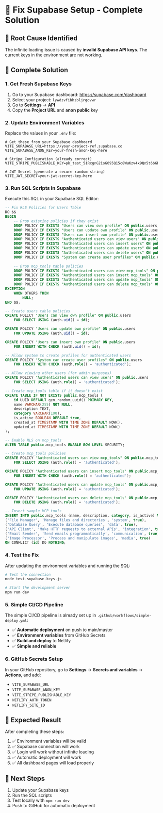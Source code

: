 # 🔧 Fix Supabase Setup - Complete Solution

## 🎯 **Root Cause Identified**
The infinite loading issue is caused by **invalid Supabase API keys**. The current keys in the environment are not working.

## 🚀 **Complete Solution**

### 1. **Get Fresh Supabase Keys**
1. Go to your Supabase dashboard: https://supabase.com/dashboard
2. Select your project: `lywdzvfibhzbljrgovwr`
3. Go to **Settings** → **API**
4. Copy the **Project URL** and **anon public** key

### 2. **Update Environment Variables**
Replace the values in your `.env` file:

```env
# Get these from your Supabase dashboard
VITE_SUPABASE_URL=https://your-project-ref.supabase.co
VITE_SUPABASE_ANON_KEY=your-fresh-anon-key-here

# Stripe Configuration (already correct)
VITE_STRIPE_PUBLISHABLE_KEY=pk_test_51RxgnG21oG095Q15c8WuKzv4x9Qn5t6bGPIctx5hGD1UrOe5t0aR4lj0qn7JRJdrvt2LKUUpBp2LLIKMldegwbxh004Oft02rx

# JWT Secret (generate a secure random string)
VITE_JWT_SECRET=your-jwt-secret-key-here
```

### 3. **Run SQL Scripts in Supabase**
Execute this SQL in your Supabase SQL Editor:

```sql
-- Fix RLS Policies for Users Table
DO $$ 
BEGIN
    -- Drop existing policies if they exist
    DROP POLICY IF EXISTS "Users can view own profile" ON public.users;
    DROP POLICY IF EXISTS "Users can update own profile" ON public.users;
    DROP POLICY IF EXISTS "Users can insert own profile" ON public.users;
    DROP POLICY IF EXISTS "Authenticated users can view users" ON public.users;
    DROP POLICY IF EXISTS "Authenticated users can insert users" ON public.users;
    DROP POLICY IF EXISTS "Authenticated users can update users" ON public.users;
    DROP POLICY IF EXISTS "Authenticated users can delete users" ON public.users;
    DROP POLICY IF EXISTS "System can create user profiles" ON public.users;
    
    -- Drop mcp_tools table policies
    DROP POLICY IF EXISTS "Authenticated users can view mcp_tools" ON public.mcp_tools;
    DROP POLICY IF EXISTS "Authenticated users can insert mcp_tools" ON public.mcp_tools;
    DROP POLICY IF EXISTS "Authenticated users can update mcp_tools" ON public.mcp_tools;
    DROP POLICY IF EXISTS "Authenticated users can delete mcp_tools" ON public.mcp_tools;
EXCEPTION
    WHEN OTHERS THEN
        NULL;
END $$;

-- Create users table policies
CREATE POLICY "Users can view own profile" ON public.users
    FOR SELECT USING (auth.uid() = id);

CREATE POLICY "Users can update own profile" ON public.users
    FOR UPDATE USING (auth.uid() = id);

CREATE POLICY "Users can insert own profile" ON public.users
    FOR INSERT WITH CHECK (auth.uid() = id);

-- Allow system to create profiles for authenticated users
CREATE POLICY "System can create user profiles" ON public.users
    FOR INSERT WITH CHECK (auth.role() = 'authenticated');

-- Allow viewing other users (for admin purposes)
CREATE POLICY "Authenticated users can view users" ON public.users
    FOR SELECT USING (auth.role() = 'authenticated');

-- Create mcp_tools table if it doesn't exist
CREATE TABLE IF NOT EXISTS public.mcp_tools (
    id UUID DEFAULT gen_random_uuid() PRIMARY KEY,
    name VARCHAR(255) NOT NULL,
    description TEXT,
    category VARCHAR(100),
    is_active BOOLEAN DEFAULT true,
    created_at TIMESTAMP WITH TIME ZONE DEFAULT NOW(),
    updated_at TIMESTAMP WITH TIME ZONE DEFAULT NOW()
);

-- Enable RLS on mcp_tools
ALTER TABLE public.mcp_tools ENABLE ROW LEVEL SECURITY;

-- Create mcp_tools policies
CREATE POLICY "Authenticated users can view mcp_tools" ON public.mcp_tools
    FOR SELECT USING (auth.role() = 'authenticated');

CREATE POLICY "Authenticated users can insert mcp_tools" ON public.mcp_tools
    FOR INSERT WITH CHECK (auth.role() = 'authenticated');

CREATE POLICY "Authenticated users can update mcp_tools" ON public.mcp_tools
    FOR UPDATE USING (auth.role() = 'authenticated');

CREATE POLICY "Authenticated users can delete mcp_tools" ON public.mcp_tools
    FOR DELETE USING (auth.role() = 'authenticated');

-- Insert sample MCP tools
INSERT INTO public.mcp_tools (name, description, category, is_active) VALUES
('File Manager', 'Manage files and directories', 'system', true),
('Database Query', 'Execute database queries', 'data', true),
('API Client', 'Make HTTP requests to external APIs', 'integration', true),
('Email Sender', 'Send emails programmatically', 'communication', true),
('Image Processor', 'Process and manipulate images', 'media', true)
ON CONFLICT (id) DO NOTHING;
```

### 4. **Test the Fix**
After updating the environment variables and running the SQL:

```bash
# Test the connection
node test-supabase-keys.js

# Start the development server
npm run dev
```

### 5. **Simple CI/CD Pipeline**
The simple CI/CD pipeline is already set up in `.github/workflows/simple-deploy.yml`:

- ✅ **Automatic deployment** on push to main/master
- ✅ **Environment variables** from GitHub Secrets
- ✅ **Build and deploy** to Netlify
- ✅ **Simple and reliable**

### 6. **GitHub Secrets Setup**
In your GitHub repository, go to **Settings** → **Secrets and variables** → **Actions**, and add:

- `VITE_SUPABASE_URL`
- `VITE_SUPABASE_ANON_KEY`
- `VITE_STRIPE_PUBLISHABLE_KEY`
- `NETLIFY_AUTH_TOKEN`
- `NETLIFY_SITE_ID`

## 🎯 **Expected Result**
After completing these steps:
1. ✅ Environment variables will be valid
2. ✅ Supabase connection will work
3. ✅ Login will work without infinite loading
4. ✅ Automatic deployment will work
5. ✅ All dashboard pages will load properly

## 🚀 **Next Steps**
1. Update your Supabase keys
2. Run the SQL scripts
3. Test locally with `npm run dev`
4. Push to GitHub for automatic deployment
